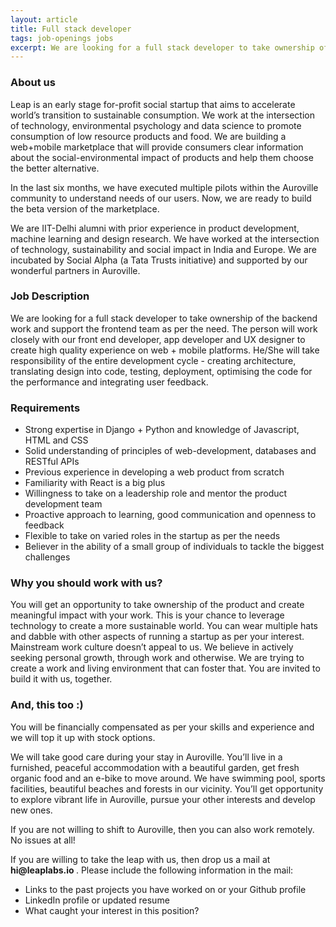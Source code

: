 ```yaml
---
layout: article
title: Full stack developer
tags: job-openings jobs
excerpt: We are looking for a full stack developer to take ownership of the backend work and support the frontend team as per the need. The person will work closely with our front end developer, app developer and UX designer to create high quality experience on web + mobile platforms.
---
```


<h3> About us </h3>

<p> Leap is an early stage for-profit social startup that aims to accelerate world’s transition to sustainable consumption. We work at the intersection of technology, environmental psychology and data science to promote consumption of low resource products and food. We are building a web+mobile marketplace that will provide consumers clear information about the social-environmental impact of products and help them choose the better alternative. </p>

<p> In the last six months, we have executed multiple pilots within the Auroville community to understand needs of our users. Now, we are ready to build the beta version of the marketplace. </p>

<p> We are IIT-Delhi alumni with prior experience in product development, machine learning and design research. We have worked at the intersection of technology, sustainability and social impact in India and Europe. We are incubated by Social Alpha (a Tata Trusts initiative) and supported by our wonderful partners in Auroville. </p>

<h3> Job Description </h3>

We are looking for a full stack developer to take ownership of the backend work and support the frontend team as per the need. The person will work closely with our front end developer, app developer and UX designer to create high quality experience on web + mobile platforms. He/She will take responsibility of the entire development cycle - creating architecture,  translating design into code, testing, deployment, optimising the code for the performance and integrating user feedback.


<h3>Requirements</h3>

<ul>
<li> Strong expertise in Django + Python and knowledge of Javascript, HTML and CSS </li>
<li> Solid understanding of principles of web-development, databases and RESTful APIs </li>
<li> Previous experience in developing a web product from scratch </li>
<li> Familiarity with React is a big plus </li>
<li> Willingness to take on a leadership role and mentor the product development team </li>
<li> Proactive approach to learning, good communication and openness to feedback </li>
<li> Flexible to take on varied roles in the startup as per the needs </li>
<li> Believer in the ability of a small group of individuals to tackle the biggest challenges </li>

</ul>


<h3> Why you should work with us? </h3>
You will get an opportunity to take ownership of the product and create meaningful impact with your work. This is your chance to leverage technology to create a more sustainable world. You can wear multiple hats and dabble with other aspects of running a startup as per your interest. Mainstream work culture doesn’t appeal to us. We believe in actively seeking personal growth, through work and otherwise. We are trying to create a work and living environment that can foster that. You are invited to build it with us, together.

<h3> And, this too :) </h3>
<p> You will be financially compensated as per your skills and experience and we will top it up with stock options. </p>
<p> We will take good care during your stay in Auroville. You’ll live in a furnished, peaceful accommodation with a beautiful garden, get fresh organic food and an e-bike to move around. We have swimming pool, sports facilities, beautiful beaches and forests in our vicinity. You’ll get opportunity to explore vibrant life in Auroville, pursue your other interests and develop new ones. </p>
<p>If you are not willing to shift to Auroville, then you can also work remotely. No issues at all! </p>

<p> If you are willing to take the leap with us, then drop us a mail at <b> hi@leaplabs.io </b>. Please include the following information in the mail:
<ul>
<li> Links to the past projects you have worked on or your Github profile </li>
<li> LinkedIn profile or updated resume </li>
<li> What caught your interest in this position? </li>
</ul>
</p>
